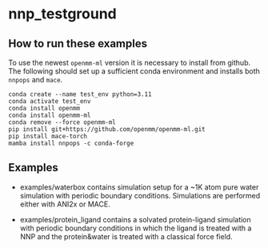 # nnp_testground

## How to run these examples

To use the newest `openmm-ml` version it is necessary to install from github. The following should set up a sufficient conda environment and installs both `nnpops` and `mace`.

```
conda create --name test_env python=3.11
conda activate test_env
conda install openmm 
conda install openmm-ml
conda remove --force openmm-ml
pip install git+https://github.com/openmm/openmm-ml.git  
pip install mace-torch
mamba install nnpops -c conda-forge
```


## Examples


- examples/waterbox contains simulation setup for a ~1K atom pure water simulation with periodic boundary conditions. Simulations are performed either with ANI2x or MACE.

- examples/protein_ligand contains a solvated protein-ligand simulation with periodic boundary conditions in which the ligand is treated with a NNP and the protein&water is treated with a classical force field.

